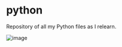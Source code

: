 # python
Repository of all my Python files as I relearn.

![image](https://user-images.githubusercontent.com/95113407/143666328-e94b0914-160c-4ffb-b941-383853521181.png)


